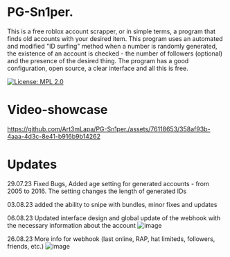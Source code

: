 # PG-Sn1per.
This is a free roblox account scrapper, or in simple terms, a program that finds old accounts with your desired item.
This program uses an automated and modified "ID surfing" method when a number is randomly generated, the existence of an account is checked - the number of followers (optional) and the presence of the desired thing. The program has a good configuration, open source, a clear interface and all this is free.

[![License: MPL 2.0](https://img.shields.io/badge/License-MPL_2.0-brightgreen.svg)](https://opensource.org/licenses/MPL-2.0)
# Video-showcase
https://github.com/Art3mLapa/PG-Sn1per./assets/76118653/358af93b-4aaa-4d3c-8e41-b916b9b14262
# Updates
29.07.23
Fixed Bugs, Added age setting for generated accounts - from 2005 to 2016. The setting changes the length of generated IDs

03.08.23
added the ability to snipe with bundles, minor fixes and updates

06.08.23
Updated interface design and global update of the webhook with the necessary information about the account
![image](https://github.com/Art3mLapa/PG-Sn1per./assets/76118653/ee10e7ba-d695-4264-9404-5e439ad26482)

26.08.23
More info for webhook (last online, RAP, hat limiteds, followers, friends, etc.)
![image](https://github.com/Art3mLapa/PG-Sn1per./assets/76118653/dd2318e3-10f1-483a-a56f-c105979f3445)
